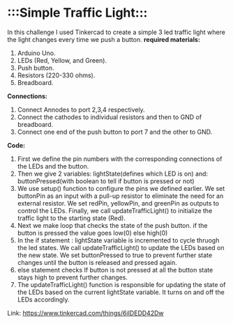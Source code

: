# :::Simple Traffic Light:::
In this challenge I used Tinkercad to create a simple 3 led traffic light where the light changes every time we push a button.
**required materials:**  
1. Arduino Uno.
2. LEDs (Red, Yellow, and Green).
3. Push button.
4. Resistors (220-330 ohms).
5. Breadboard.
 
**Connections:**
1. Connect Annodes to port 2,3,4 respectively.
2. Connect the cathodes to individual resistors and then to GND of breadboard.
3. Connect one end of the push button to port 7 and the other to GND.

**Code:**
1. First we define the pin numbers with the corresponding connections of the LEDs and the button.
2. Then we give 2 variables: lightState(defines which LED is on) and: buttonPressed(with boolean to tell if button is pressed or not)
3. We use setup() function to configure the pins we defined earlier. We set buttonPin as an input with a pull-up resistor to eliminate the need for an external resistor. We set redPin, yellowPin, and greenPin as outputs to control the LEDs. Finally, we call updateTrafficLight() to initialize the traffic light to the starting state (Red).
4. Next we make loop that checks the state of the push button. if the button is pressed the value goes low(0) else high(0)
5. In the if statement : lightState variable is incremented to cycle thruogh the led states. We call updateTrafficLight() to update the LEDs based on the new state. We set buttonPressed to true to prevent further state changes until the button is released and pressed again.
6. else statement checks If button is not pressed at all the button state stays high to prevent further changes.
7. The updateTrafficLight() function is responsible for updating the state of the LEDs based on the current lightState variable. It turns on and off the LEDs accordingly.

Link: https://www.tinkercad.com/things/6iIDEDD42Dw

